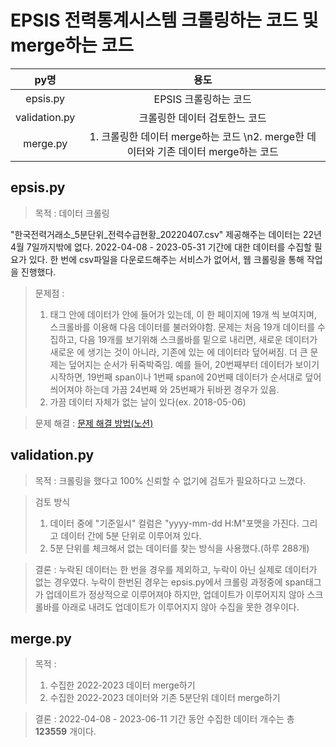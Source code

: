 # EPSIS 전력통계시스템 크롤링하는 코드 및 merge하는 코드

|py명|용도|
|:---:|:---:|
|epsis.py|EPSIS 크롤링하는 코드|
|validation.py|크롤링한 데이터 검토한느 코드|
|merge.py|1. 크롤링한 데이터 merge하는 코드  \n2. merge한 데이터와 기존 데이터 merge하는 코드|

## epsis.py

> 목적 : 데이터 크롤링

"한국전력거래소_5분단위_전력수급현황_20220407.csv" 제공해주는 데이터는 22년 4월 7일까지밖에 없다. 2022-04-08 - 2023-05-31 기간에 대한 데이터를 수집할 필요가 있다. 한 번에 csv파일을 다운로드해주는 서비스가 없어서, 웹 크롤링을 통해 작업을 진행했다.

> 문제점 :
> 1. <div> 태그 안에 데이터가 <span> 안에 들어가 있는데, <span>이 한 페이지에 19개 씩 보여지며, 스크롤바를 이용해 다음 데이터를 불러와야함. 문제는 처음 19개 데이터를 수집하고, 다음 19개를 보기위해 스크롤바를 밑으로 내리면, 새로운 데이터가 새로운 <span>에 생기는 것이 아니라, 기존에 있는 <span>에 데이터라 덮어써짐. 더 큰 문제는 덮어지는 순서가 뒤죽박죽임. 예를 들어, 20번째부터 데이터가 보이기 시작하면, 19번째 span이나 1번째 span에 20번째 데이터가 순서대로 덮어씌어져야 하는데 가끔 24번째 와 25번째가 뒤바뀐 경우가 있음.
> 2. 가끔 데이터 자체가 없는 날이 있다(ex. 2018-05-06)

> 문제 해결 : [문제 해결 방법(노션)](https://ancient-wire-8f9.notion.site/8a6851ce7b834ccbb0b2371aa1b4e721)


## validation.py

> 목적 : 크롤링을 했다고 100% 신뢰할 수 없기에 검토가 필요하다고 느꼈다.

> 검토 방식 
> 1. 데이터 중에 "기준일시" 컬럼은 "yyyy-mm-dd H:M"포맷을 가진다. 그리고 데이터 간에 5분 단위로 이루어져 있다. 
> 2. 5분 단위를 체크해서 없는 데이터를 찾는 방식을 사용했다.(하루 288개)

> 결론 : 누락된 데이터는 한 번을 경우를 제외하고, 누락이 아닌 실제로 데이터가 없는 경우였다. 누락이 한번된 경우는 epsis.py에서 크롤링 과정중에 span태그가 업데이트가 정상적으로 이루어져야 하지만, 업데이트가 이루어지지 않아 스크롤바를 아래로 내려도 업데이트가 이루어지지 않아 수집을 못한 경우이다.

## merge.py

> 목적 :
> 1. 수집한 2022-2023 데이터 merge하기
> 2. 수집한 2022-2023 데이터와 기존 5분단위 데이터 merge하기

> 결론 : 2022-04-08 - 2023-06-11 기간 동안 수집한 데이터 개수는 총 **123559** 개이다.

